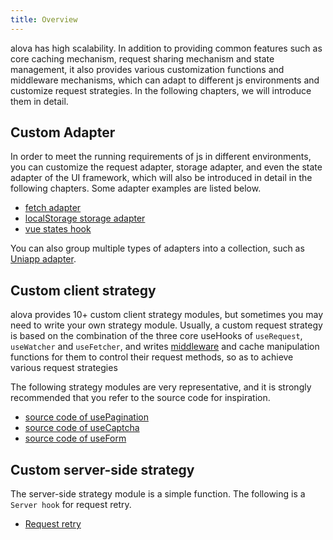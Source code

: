 ```yaml
---
title: Overview
---
```


alova has high scalability. In addition to providing common features such as core caching mechanism, request sharing mechanism and state management, it also provides various customization functions and middleware mechanisms, which can adapt to different js environments and customize request strategies. In the following chapters, we will introduce them in detail.

## Custom Adapter

In order to meet the running requirements of js in different environments, you can customize the request adapter, storage adapter, and even the state adapter of the UI framework, which will also be introduced in detail in the following chapters. Some adapter examples are listed below.

- [fetch adapter](https://github.com/alovajs/alova/blob/main/packages/alova/src/predefine/adapterFetch.ts)
- [localStorage storage adapter](https://github.com/alovajs/alova/blob/main/packages/alova/src/defaults/cacheAdapter.ts)
- [vue states hook](https://github.com/alovajs/alova/blob/main/packages/client/src/statesHook/vue.ts)

You can also group multiple types of adapters into a collection, such as [Uniapp adapter](/resource/request-adapter/uniapp).

## Custom client strategy

alova provides 10+ custom client strategy modules, but sometimes you may need to write your own strategy module. Usually, a custom request strategy is based on the combination of the three core useHooks of `useRequest`, `useWatcher` and `useFetcher`, and writes [middleware](/tutorial/client/in-depth/middleware) and cache manipulation functions for them to control their request methods, so as to achieve various request strategies

The following strategy modules are very representative, and it is strongly recommended that you refer to the source code for inspiration.

- [source code of usePagination](https://github.com/alovajs/alova/blob/main/packages/client/src/hooks/pagination/usePagination.ts)
- [source code of useCaptcha](https://github.com/alovajs/alova/blob/main/packages/client/src/hooks/useCaptcha.ts)
- [source code of useForm](https://github.com/alovajs/alova/blob/main/packages/client/src/hooks/useForm.ts)

## Custom server-side strategy

The server-side strategy module is a simple function. The following is a `Server hook` for request retry.

- [Request retry](https://github.com/alovajs/alova/blob/main/packages/server/src/hooks/retry.ts)
